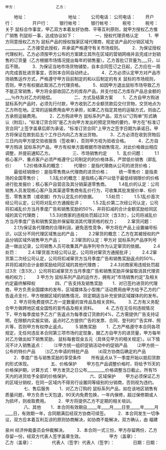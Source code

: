 
 


    甲方：　　　　　　        乙方：
　　地址：　　　　　 　　　　 地址：
　　公司电话：                公司电话：
　　开户行：　　　　          开户行：
　　银行帐号：　　            银行帐号：
　　税号：　　               税号：　　
　　关于          鼠标合作事宜，甲乙双方本着友好协商、平等互利原则，就甲方授权乙方推广销售       列鼠标一事，达成协议如下：
　　
　　一、授权代理资格认定
　　1．甲方同意授权乙方为        鼠标产品的授权独家区域代理商，规定该产品的分销区域为_________。乙方接受此授权，并承诺严格遵守有关市场规则。
　　2．为保证授权代理权利，乙方必须按甲方公布的方案建立其所在区域的营销网络并且完成计划销售的订货量（乙方根据市场情况提出每年的销售量）。乙方首批订货量为___只，以后不限。
　　3．为保证当地市场货物铺垫，自本合同签订之日起，乙方应在一周内完成首批进货事宜，否则本合同自动终止。
　　4．乙方必须认定甲方对产品市场销售运作方式，严格遵守甲方目前制定的和以后制定的有关       鼠标的市场规则，否则，甲方有权据此取消乙方代理资格。
　　5．如因甲方退出鼠标市场导致乙方不能正常销售，甲方将全部收回乙方的库存产品，并支付给乙方库存产品总金额的___％作为对乙方的赔偿。
　　
　　二、方式及结算方案
　　1．乙方自甲方购进        鼠标系列产品时，必须先行付款，甲方收到乙方全额货款后交付货物，交货地点为乙方所在地。正常的运输费用由甲方承担，如果乙方指定其他的运输方式，则由乙方承担运输费用。
　　2．乙方购进甲方      鼠标系列产品，双方以"订购单"形式确认（附后）。"标准订货合同"是乙方向甲方发出的预定货物的要约，甲方在"标准订货合同"上签字盖章后即为承诺，"标准订货合同"上甲方之签字日期为承诺日。甲方将保证在款到后五个工作日内向乙方发出货物。
　　3．乙方必须在收到货物后三日内向甲方提交验收报告（签收单），否则甲方视为验收合格。
　　4．乙方自甲方购进         鼠标系列产品，甲方有权单方面根据市场销售情况，对此价格做出相应调整，并提前通知乙方。
　　
　　三、市场销售约定
　　1．乱价问题：
　　1.1核心客户、重点客户必须严格遵守公司制定的的价格体系，严禁低价销售（即乱价）
　　1.2价格体系的概念：
　　代理价：是指代理商从公司的进货价格；
　　最低经销限价：是指零售商从代理商的进货价格；
　　统一零售价：是指卖场的全国零售价；
　　1.3乱价的概念：是指核心客户以低于最低经销限价的价格进行批发报价；核心客户自营店及其分销渠道零售商。
　　1.4乱价的认定：公司销售人员发现核心客户及其渠道零售商有乱价行为，可收集其批发报价单、标价签、零售发票（或收据）作为认定乱价的依据。
　　1.5处罚：
　　1.5.1乱价首次经公司认定，公司将对乱价方通报批评；
　　1.5.2乱价第二次经公司认定，公司将扣减乱价方当月季度广告和销售奖励的50%，并将扣减的合计金额奖励给同区域的其它代理商；
　　1.5.3对商家的违规处罚超过3次（含3次），公司将减乱价方当月季度广告和销售奖励并保留取消其代理资格的权力；
　　2.窜货问题：
　　2.1为保证各代理商的合理利润，避免恶性竞争，甲方将在产品上设置编号标识，以区分不同代理区域售出的产品；
　　2.2窜货的概念：乙方在其被授权的产品分销区域外销售甲方产品；
　　2.3窜货的认定：甲方对            鼠标系列产品序列号逐一做出记录，公司销售人员可收集其产品序列号作为认定窜货的依据。
　　2.4处罚：
　　2.4.1窜货首次经公司认定，公司将对窜货方通报批评；
　　2.4.2窜货第二次经公司认定，公司将扣减窜货方当月季度广告和销售奖励返点的50%，并将扣减的合计金额奖励给同区域的其他代理商；
　　2.4.3对商家用违规处罚超过3次（含3次，）公司将扣减窜货方当月季度广告和销售奖励并保留取消其代理资格的权力；
　　3 甲方为          鼠标系列产品的运作方，拥有对"市场销售约定"及相关约定最终解释权
　　
　　四、广告支持及销售奖励
　　1．对已签约进货的代理商，甲方负责全国媒体的发布，区域媒体及小型推广活动费用由甲方给予乙方的广告返点支付，甲方根据区域的销售情况，将定期适当补充安排区域媒体的的发布。
　　2. 甲方将免费提供乙方一定数量的宣传品及相关资料。
　　3. 乙方有义务配合甲方做跨地区或全国性的宣传品及相关资料。
　　4. 乙方在无任何违规情况下，甲方每季度给予乙方广告返点为每季度订货款的4%，乙方需提供广告支持证明，在限额内实报实销，返点时乙方提供广告的发票、合同、登刊的广告实样、照片等，否则甲方有权停止返点。
　　5.销售奖励
　　1．乙方严格遵守本合同各项规定，无任何违反本合同第三项市场约定现象，据乙方自甲方的进货量，甲方每年对乙方做出如下销售奖励，           鼠标每套现金五元（具体见甲方的相关规定）。以下情况不计入销售返点：
　　⑴甲方统一组织促销活动中的促销产品
　　⑵甲方统一公布的特价产品
　　⑶乙方申请的特批产品
　　⑷双方协商后确定的产品
　　2．季度广告与销售奖励的享受条件
　　所有返点从下一季度开始以抵扣货款的形式体现。
　　
　　五、价格保护
　　甲方在产品调整价格时，将给予15天的价格保护期，计算方式：甲方发货之日公布_________价格调整当日截止。所有15天内的进货给予全部的价格保护。
　　
　　六、区域保护
　　甲方必须保证乙方的区域分销权，在同一区域内不得另行设置同等级别的分销商，否则视为违约。
　　
　　七、售后服务
　　1．对乙方订购的             鼠标系列产品，如在该地区销售有质量问题，甲方负责七天包退，90天内免费包换，一年内保修，超过保修期或人为损坏，则收取费用。
　　2．甲方将提供乙方不定期的相关培训。
　　
　　八、其他
　　1．本合同有效期自_____年____月____日至_____年_____月____日，有效期一年，合同期满后经双方协商可续签。
　　2．本合同发生一切争议，双方应本着互利互谅的原则协商解决，如协商不能解决，双方确认，由
福建

泉州
经济仲裁委员会仲裁解决。
　　3．本合同一式三份，甲方存留两份，乙方存留一份，经双方代表人签字盖章生效。　　
　　
　　甲方（盖章）：　　　　　　　　　　　　　乙方（盖章）：　　
　　代表人（签字）代表人（签字）：　　
　　日期：日期：
 


 

 
 
 
 
 
  


  
 

  


  


  
 
 
 
 


